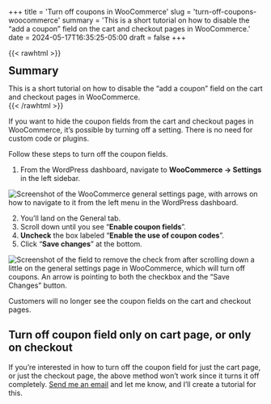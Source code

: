 +++
title = 'Turn off coupons in WooCommerce'
slug = 'turn-off-coupons-woocommerce'
summary = 'This is a short tutorial on how to disable the “add a coupon” field on the cart and checkout pages in WooCommerce.'
date = 2024-05-17T16:35:25-05:00
draft = false
+++

{{< rawhtml >}}
<div class="rounded-lg px-8 py-8 bg-[#804D79E3] text-gray-50 text-lg">
	<h2 class="text-gray-50" style="margin-top: 0; margin-bottom: 0.6rem;">Summary</h2>
	<p style="margin-bottom: 0;">This is a short tutorial on how to disable the “add a coupon” field on the cart and checkout pages in WooCommerce.</p>
</div>
{{< /rawhtml >}}

If you want to hide the coupon fields from the cart and checkout pages in WooCommerce, it’s possible by turning off a setting. There is no need for custom code or plugins.

Follow these steps to turn off the coupon fields.

1. From the WordPress dashboard, navigate to **WooCommerce → Settings** in the left sidebar.

![Screenshot of the WooCommerce general settings page, with arrows on how to navigate to it from the left menu in the WordPress dashboard.](/blog/turn-off-coupons-woocommerce/turn-off-coupons-1.webp)

2. You’ll land on the General tab.
3. Scroll down until you see “**Enable coupon fields**”.
4. **Uncheck** the box labeled “**Enable the use of coupon codes**”.
5. Click “**Save changes**” at the bottom.

![Screenshot of the field to remove the check from after scrolling down a little on the general settings page in WooCommerce, which will turn off coupons. An arrow is pointing to both the checkbox and the “Save Changes” button.](/blog/turn-off-coupons-woocommerce/turn-off-coupons-2.webp)

Customers will no longer see the coupon fields on the cart and checkout pages.

## Turn off coupon field only on cart page, or only on checkout

If you’re interested in how to turn off the coupon field for just the cart page, or just the checkout page, the above method won’t work since it turns it off completely. [Send me an email](mailto:john@getdashify.com) and let me know, and I’ll create a tutorial for this.
